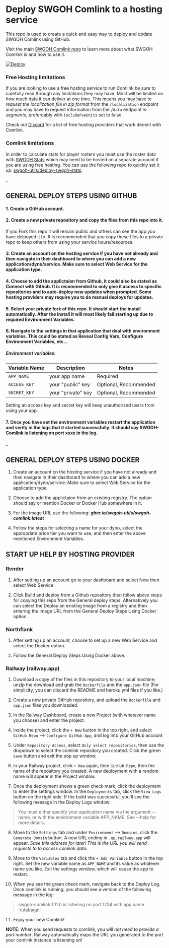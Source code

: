 # Deploy SWGOH Comlink to a hosting service

This repo is used to create a quick and easy way to deploy and update SWGOH Comlink using GitHub.

Visit the main [SWGOH Comlink repo](https://github.com/swgoh-utils/swgoh-comlink) to learn more about what SWGOH Comlink is and how to use it.
<!-- [![Deploy](https://www.herokucdn.com/deploy/button.svg)](https://www.heroku.com/deploy?template=https://github.com/heroku/node-js-getting-started) -->
[![Deploy](https://www.herokucdn.com/deploy/button.svg)](https://dashboard.heroku.com/new?button-url=https://github.com/Kyp-D/kyps-komlink&template=https://github.com/Kyp-D/kyps-komlink)

### Free Hosting limitations

If you are looking to use a free hosting service to run Comlink be sure to carefully read through any limitations they may have. Most will be limited on how much data it can deliver at one time. This means you may have to _request the localization file in zip format_ from the `/localization` endpoint and you may have to request information from the `/data` endpoint _in segments_, prefereably with `includePveUnits` set to false.

Check out [Discord](https://discord.gg/Kwnrfwu2NP) for a list of free hosting providers that work decent with Comlink.

### Comlink limitations

In order to calculate stats for player rosters you must use the roster data with [SWGOH Stats](https://github.com/swgoh-utils/swgoh-stats) which may need to be hosted on a separate account if you are using free hosting. You can use the following repo to quickly set it up: [swgoh-utils/deploy-swgoh-stats](https://github.com/swgoh-utils/deploy-swgoh-stats).

\_

## GENERAL DEPLOY STEPS USING GITHUB

#### 1. Create a GitHub account.

#### 2. Create a new private repository and copy the files from this repo into it.

If you Fork this repo it will remain public and others can see the app you have delpoyed it to. It is recommended that you copy these files to a private repo to keep others from using your service hours/resources.

#### 3. Create an account on the hosting service if you have not already and then navigate in their dashboard to where you can add a new application/dyno/service. Make sure to select Web Service for the application type.

#### 4. Choose to add the applictaion from Github, it could also be stated as Connect with Github. It is recommended to only give it access to specific repositories and to auto-deploy new updates when prompted. Some hosting providers may require you to do manual deploys for updates.

#### 5. Select your private fork of this repo. It should start the install automatically. After the install it will most likely fail starting up due to required Environment Variables.

#### 6. Navigate to the settings in that application that deal with environment variables. This could be stated as Reveal Config Vars, Configure Environment Variables, etc...

##### Environment variables:

| Variable Name | Description        | Notes                 |
| ------------- | ------------------ | --------------------- |
| `APP_NAME`    | your app name      | Required              |
| `ACCESS_KEY`  | your "public" key  | Optional, Recommended |
| `SECRET_KEY`  | your "private" key | Optional, Recommended |

Setting an access key and secret key will keep unauthorized users from using your app.

#### 7. Once you have set the environment variables restart the application and verify in the logs that it started successfully. It should say SWGOH-Comlink is listening on port xxxx in the log.

\_

## GENERAL DEPLOY STEPS USING DOCKER
1. Create an account on the hosting service if you have not already and then navigate in their dashboard to where you can add a new application/dyno/service. Make sure to select Web Service for the application type.

2. Choose to add the applictaion from an existing registry. The option should say or mention Docker or Docker Hub somewhere in it.

3. For the image URL use the following: ***ghcr.io/swgoh-utils/swgoh-comlink:latest***

4. Follow the steps for selecting a name for your dyno, select the appropriate price tier you want to use, and then enter the above mentioned Environment Variables.


## START UP HELP BY HOSTING PROVIDER
### Render
1. After setting up an account go to your dashboard and select New then select Web Service

2. Click Build and deploy from a Github repository then follow above steps for copying this repo from the General deploy steps. Alternatively you can select the Deploy an existing image from a registry and then entering the image URL from the General Deploy Steps Using Docker option.

### Northflank
1. After setting up an account, choose to set up a new Web Service and select the Docker option.

2. Follow the General Deploy Steps Using Docker above.

### Railway (railway.app)

1. Download a copy of the files in this repository to your local machine; unzip the download and grab the `Dockerfile` and the `app.json` file (For simplicity, you can discard the README and heroku.yml files if you like.)

2. Create a new private GitHub repository, and upload the `Dockerfile` and `app.json` files you downloaded.

3. In the Railway Dashboard, create a new Project (with whatever name you choose) and enter the project.

4. Inside the project, click the `+ New` button in the top right, and select `GitHub Repo` --> `Configure GitHub App`, and log into your GitHub account

5. Under `Repository Access`, select `Only select repositories`, then use the dropdown to select the comlink repository you created. Click the green `Save` button and exit the pop up window.

6. In your Railway project, click `+ New` again, then `GitHub Repo`, then the name of the repository you created. A new deployment with a random name will appear in the Project window.

7. Once the deployment shows a green check mark, click the deployment to enter the settings window. In the `Deployments` tab, click the `View Logs` button on the right side. If the build was successful, you'll see the following message in the Deploy Logs window:

> You must either specify your application name via the argument --name, or with the environment variable APP_NAME. See --help for more details.

8. Move to the `Settings` tab and under `Environment` --> `Domains`, click the `Generate Domain` button. A new URL ending in `.up.railway.app` will appear. _Save this address for later! This is the URL you will send requests to to access comlink data._

9. Move to the `Variables` tab and click the `+ Add Variable` button in the top right. Set the new variable name as `APP_NAME` and its value as whatever name you like. Exit the settings window, which will cause the app to restart.

10. When you see the green check mark, navigate back to the Deploy Log. Once comlink is running, you should see a version of the following message in the log:

> swgoh-comlink:1.11.0 is listening on port 1234 with app name 'rutabaga!'

11. Enjoy your new Comlink!

**NOTE**: When you send requests to comlink, you will _not need to provide a port number_. Railway automatically maps the URL you generated to the port your comlink instance is listening on!
